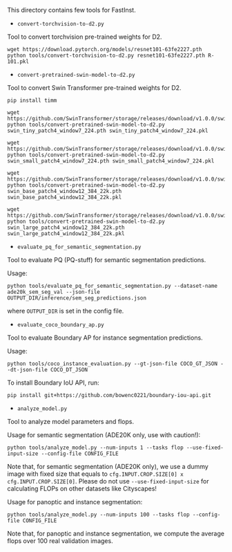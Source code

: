This directory contains few tools for FastInst.

* `convert-torchvision-to-d2.py`

Tool to convert torchvision pre-trained weights for D2.

```
wget https://download.pytorch.org/models/resnet101-63fe2227.pth
python tools/convert-torchvision-to-d2.py resnet101-63fe2227.pth R-101.pkl
```

* `convert-pretrained-swin-model-to-d2.py`

Tool to convert Swin Transformer pre-trained weights for D2.

```
pip install timm

wget https://github.com/SwinTransformer/storage/releases/download/v1.0.0/swin_tiny_patch4_window7_224.pth
python tools/convert-pretrained-swin-model-to-d2.py swin_tiny_patch4_window7_224.pth swin_tiny_patch4_window7_224.pkl

wget https://github.com/SwinTransformer/storage/releases/download/v1.0.0/swin_small_patch4_window7_224.pth
python tools/convert-pretrained-swin-model-to-d2.py swin_small_patch4_window7_224.pth swin_small_patch4_window7_224.pkl

wget https://github.com/SwinTransformer/storage/releases/download/v1.0.0/swin_base_patch4_window12_384_22k.pth
python tools/convert-pretrained-swin-model-to-d2.py swin_base_patch4_window12_384_22k.pth swin_base_patch4_window12_384_22k.pkl

wget https://github.com/SwinTransformer/storage/releases/download/v1.0.0/swin_large_patch4_window12_384_22k.pth
python tools/convert-pretrained-swin-model-to-d2.py swin_large_patch4_window12_384_22k.pth swin_large_patch4_window12_384_22k.pkl
```

* `evaluate_pq_for_semantic_segmentation.py`

Tool to evaluate PQ (PQ-stuff) for semantic segmentation predictions.

Usage:

```
python tools/evaluate_pq_for_semantic_segmentation.py --dataset-name ade20k_sem_seg_val --json-file OUTPUT_DIR/inference/sem_seg_predictions.json
```

where `OUTPUT_DIR` is set in the config file.

* `evaluate_coco_boundary_ap.py`

Tool to evaluate Boundary AP for instance segmentation predictions.

Usage:

```
python tools/coco_instance_evaluation.py --gt-json-file COCO_GT_JSON --dt-json-file COCO_DT_JSON
```

To install Boundary IoU API, run:

```
pip install git+https://github.com/bowenc0221/boundary-iou-api.git
```

* `analyze_model.py`

Tool to analyze model parameters and flops.

Usage for semantic segmentation (ADE20K only, use with caution!):

```
python tools/analyze_model.py --num-inputs 1 --tasks flop --use-fixed-input-size --config-file CONFIG_FILE
```

Note that, for semantic segmentation (ADE20K only), we use a dummy image with fixed size that equals
to `cfg.INPUT.CROP.SIZE[0] x cfg.INPUT.CROP.SIZE[0]`.
Please do not use `--use-fixed-input-size` for calculating FLOPs on other datasets like Cityscapes!

Usage for panoptic and instance segmentation:

```
python tools/analyze_model.py --num-inputs 100 --tasks flop --config-file CONFIG_FILE
```

Note that, for panoptic and instance segmentation, we compute the average flops over 100 real validation images.
